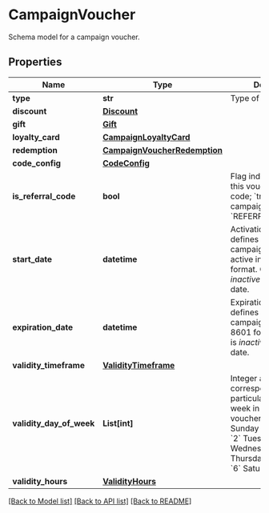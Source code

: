 # CampaignVoucher

Schema model for a campaign voucher.

## Properties

Name | Type | Description | Notes
------------ | ------------- | ------------- | -------------
**type** | **str** | Type of voucher. | [optional] 
**discount** | [**Discount**](Discount.md) |  | [optional] 
**gift** | [**Gift**](Gift.md) |  | [optional] 
**loyalty_card** | [**CampaignLoyaltyCard**](CampaignLoyaltyCard.md) |  | [optional] 
**redemption** | [**CampaignVoucherRedemption**](CampaignVoucherRedemption.md) |  | [optional] 
**code_config** | [**CodeConfig**](CodeConfig.md) |  | 
**is_referral_code** | **bool** | Flag indicating whether this voucher is a referral code; &#x60;true&#x60; for campaign type &#x60;REFERRAL_PROGRAM&#x60;. | [optional] 
**start_date** | **datetime** | Activation timestamp defines when the campaign starts to be active in ISO 8601 format. Campaign is *inactive before* this date.  | [optional] 
**expiration_date** | **datetime** | Expiration timestamp defines when the campaign expires in ISO 8601 format.  Campaign is *inactive after* this date. | [optional] 
**validity_timeframe** | [**ValidityTimeframe**](ValidityTimeframe.md) |  | [optional] 
**validity_day_of_week** | **List[int]** | Integer array corresponding to the particular days of the week in which the voucher is valid.  - &#x60;0&#x60; Sunday - &#x60;1&#x60; Monday - &#x60;2&#x60; Tuesday - &#x60;3&#x60; Wednesday - &#x60;4&#x60; Thursday - &#x60;5&#x60; Friday - &#x60;6&#x60; Saturday | [optional] 
**validity_hours** | [**ValidityHours**](ValidityHours.md) |  | [optional] 

[[Back to Model list]](../README.md#documentation-for-models) [[Back to API list]](../README.md#documentation-for-api-endpoints) [[Back to README]](../README.md)


